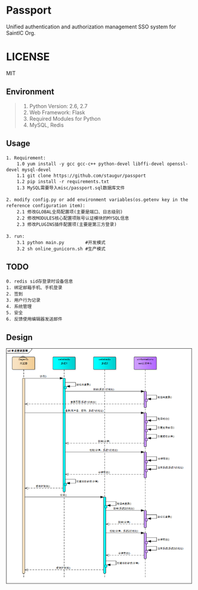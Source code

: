 # Passport
Unified authentication and authorization management SSO system for SaintIC Org.


# LICENSE
MIT


## Environment
> 1. Python Version: 2.6, 2.7
> 2. Web Framework: Flask
> 3. Required Modules for Python
> 4. MySQL, Redis


## Usage

```
1. Requirement:
    1.0 yum install -y gcc gcc-c++ python-devel libffi-devel openssl-devel mysql-devel
    1.1 git clone https://github.com/staugur/passport
    1.2 pip install -r requirements.txt
    1.3 MySQL需要导入misc/passport.sql数据库文件

2. modify config.py or add environment variables(os.getenv key in the reference configuration item):
    2.1 修改GLOBAL全局配置项(主要是端口、日志级别)
    2.2 修改MODULES核心配置项账号认证模块的MYSQL信息
    2.3 修改PLUGINS插件配置项(主要是第三方登录)

3. run:
    3.1 python main.py        #开发模式
    3.2 sh online_gunicorn.sh #生产模式
```


## TODO
```
0. redis sid存登录时设备信息
1. 绑定邮箱手机、手机登录
2. 签到
3. 用户行为记录
4. 系统管理
5. 安全
6. 反馈使用编辑器发送邮件
```

## Design
![Design][1]

[1]: ./misc/sso.png
